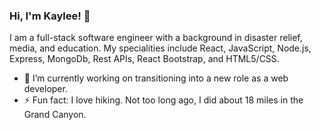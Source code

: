 ### Hi, I'm Kaylee! 👋

I am a full-stack software engineer with a background in disaster relief, media, and education. My specialities include React, JavaScript, Node.js, Express, MongoDb, Rest APIs, React Bootstrap, and HTML5/CSS.
- 🌱 I’m currently working on transitioning into a new role as a web developer.
- ⚡ Fun fact: I love hiking. Not too long ago, I did about 18 miles in the Grand Canyon. 



<!--
**kayleebowers/kayleebowers** is a ✨ _special_ ✨ repository because its `README.md` (this file) appears on your GitHub profile.

Here are some ideas to get you started:

- 👯 I’m looking to collaborate on ...
- 🤔 I’m looking for help with ...
- 💬 Ask me about ...
- 📫 How to reach me: ...
- 😄 Pronouns: ...
-->
